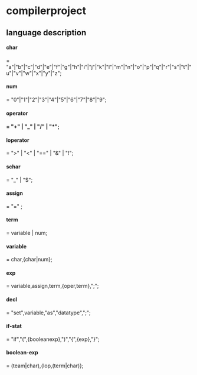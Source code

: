 <h1>compilerproject</h2>
<h2> language description</h2>
<h4>char</h4><span> = "a"|"b"|"c"|"d"|"e"|"f"|"g"|"h"|"i"|"j"|"k"|"l"|"m"|"n"|"o"|"p"|"q"|"r"|"s"|"t"|"u"|"v"|"w"|"x"|"y"|"z";</span>
<h4>num</h4><span>  = "0"|"1"|"2"|"3"|"4"|"5"|"6"|"7"|"8"|"9";</span>
<h4>operator<h4><span> = "+" | "_" | "/" | "*";</span>
<h4>loperator</h4><span>= ">" | "<" | "==" | "&" | "!";</span>
<h4>schar</h4><span> = "_" | "$";</span>
<h4>assign</h4><span> = "=" ;</span>
<h4>term</h4><span> = variable | num;</span>
<h4>variable </h4><span> = char,{char|num};</span>
<h4>exp</h4><span> = variable,assign,term,{oper,term},";";</span>
<h4>decl</h4><span> = "set",variable,"as","datatype",";";</span>
<h4>if-stat</h4><span> = "if","(",{booleanexp},")","{",{exp},"}";</span>
<h4>boolean-exp</h4><span> = (team|char),{lop,(term|char)};</span>
